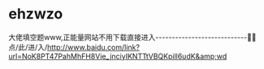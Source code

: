 # ehzwzo
大佬填空题www,正能量网站不用下载直接进入----------------------------🍦🍦点/此/进/入/http://www.baidu.com/link?url=NoK8PT47PahMhFH8Vie_jnciyIKNTTtVBQKpill6udK&amp;wd
